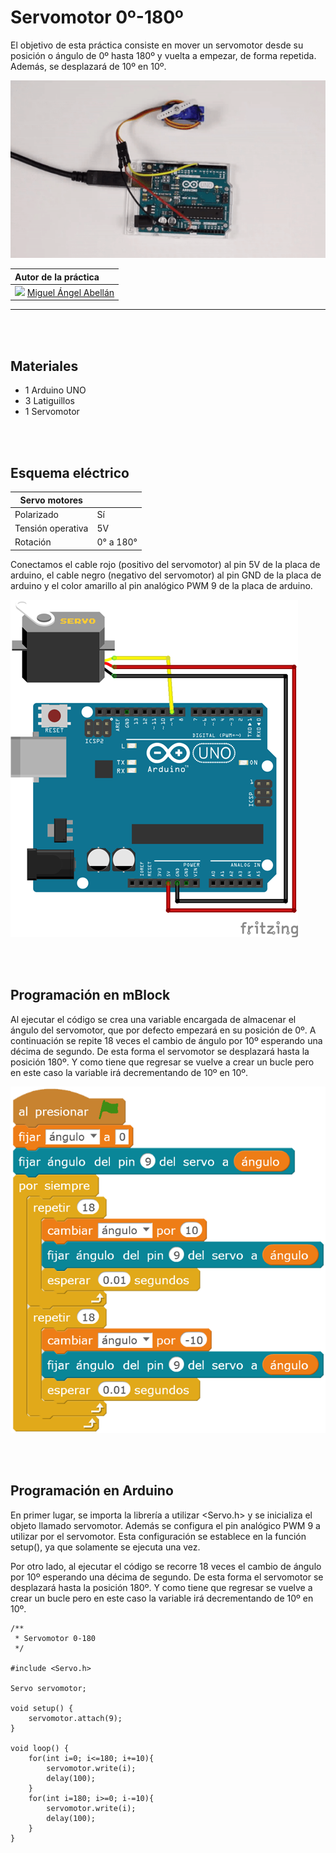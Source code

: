 # Servomotor 0º-180º

El objetivo de esta práctica consiste en mover un servomotor desde su posición o ángulo de 0º hasta 180º y vuelta a empezar, de forma repetida. Además, se desplazará de 10º en 10º.

![](practica.gif)

| Autor de la práctica |
| :---                 |
| ![](https://avatars0.githubusercontent.com/u/12022187?s=20)  [Miguel Ángel Abellán](https://github.com/migueabellan) |

---


<br><br>


## Materiales

- 1 Arduino UNO
- 3 Latiguillos
- 1 Servomotor


<br><br>


## Esquema eléctrico

| Servo motores      |                  |
| ------------------ | ---------------- |
| Polarizado         | Sí               |
| Tensión operativa  | 5V               |
| Rotación           | 0° a 180°        |

Conectamos el cable rojo (positivo del servomotor) al pin 5V de la placa de arduino, el cable negro (negativo del servomotor) al pin GND de la placa de arduino y el color amarillo al pin analógico PWM 9 de la placa de arduino.

![](fritzing.png)


<br><br>


## Programación en mBlock

Al ejecutar el código se crea una variable encargada de almacenar el ángulo del servomotor, que por defecto empezará en su posición de 0º. A continuación se repite 18 veces el cambio de ángulo por 10º esperando una décima de segundo. De esta forma el servomotor se desplazará hasta la posición 180º. Y como tiene que regresar se vuelve a crear un bucle pero en este caso la variable irá decrementando de 10º en 10º.

![](mblock.png)


<br><br>


## Programación en Arduino

En primer lugar, se importa la librería a utilizar <Servo.h> y se inicializa el objeto llamado servomotor. Además se configura el pin analógico PWM 9 a utilizar por el servomotor. Esta configuración se establece en la función setup(), ya que solamente se ejecuta una vez.

Por otro lado, al ejecutar el código se recorre 18 veces el cambio de ángulo por 10º esperando una décima de segundo. De esta forma el servomotor se desplazará hasta la posición 180º. Y como tiene que regresar se vuelve a crear un bucle pero en este caso la variable irá decrementando de 10º en 10º.

```cpp+lineNumbers:true
/**
 * Servomotor 0-180
 */

#include <Servo.h>

Servo servomotor;

void setup() {
    servomotor.attach(9);
}

void loop() {
    for(int i=0; i<=180; i+=10){
        servomotor.write(i);
        delay(100);
    }
    for(int i=180; i>=0; i-=10){
        servomotor.write(i);
        delay(100);
    }
}
```